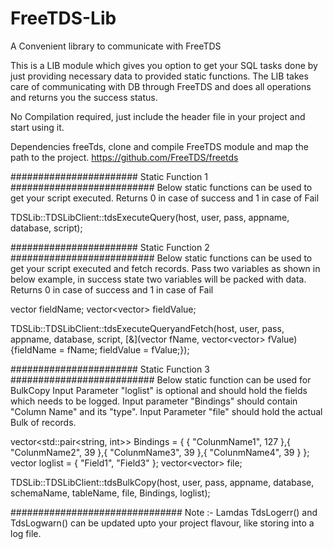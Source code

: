 # FreeTDS-Lib
A Convenient library to communicate with FreeTDS

This is a LIB module which gives you option to get your SQL tasks done by just providing necessary data to provided static functions.
The LIB takes care of communicating with DB through FreeTDS and does all operations and returns you the success status.

No Compilation required, just include the header file in your project and start using it.

Dependencies 
freeTds, clone and compile FreeTDS module and map the path to the project.
https://github.com/FreeTDS/freetds

####################### Static Function 1 ##########################
Below static functions can be used to get your script executed.
Returns 0 in case of success and 1 in case of Fail

TDSLib::TDSLibClient::tdsExecuteQuery(host, user, pass, appname, database, script);

####################### Static Function 2 ##########################
Below static functions can be used to get your script executed and fetch records.
Pass two variables as shown in below example, in success state two variables will be packed with data.
Returns 0 in case of success and 1 in case of Fail

vector<string> fieldName;
vector<vector<string>> fieldValue;

TDSLib::TDSLibClient::tdsExecuteQueryandFetch(host, user, pass, appname, database, script, [&](vector<string> fName, vector<vector<string>> fValue) {fieldName = fName; fieldValue = fValue;});

####################### Static Function 3 ##########################
Below static function can be used for BulkCopy
Input Parameter "loglist" is optional and should hold the fields which needs to be logged.
Input parameter "Bindings" should contain "Column Name" and its "type".
Input Parameter "file" should hold the actual Bulk of records.

vector<std::pair<string, int>> Bindings = { { "ColunmName1", 127 },{ "ColunmName2", 39 },{ "ColunmName3", 39 },{ "ColunmName4", 39 } };
vector<string> loglist = { "Field1", "Field3" };
vector<vector<string>> file;

TDSLib::TDSLibClient::tdsBulkCopy(host, user, pass, appname, database, schemaName, tableName, file, Bindings, loglist);



###############################
Note :-
Lamdas TdsLogerr() and TdsLogwarn() can be updated upto your project flavour, like storing into a log file.

